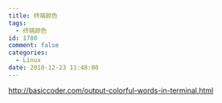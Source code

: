```yaml
---
title: 终端颜色
tags:
  - 终端颜色
id: 1780
comment: false
categories:
  - Linux
date: 2010-12-23 11:48:00
---
```


http://basiccoder.com/output-colorful-words-in-terminal.html